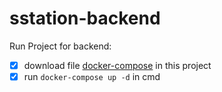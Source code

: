 # sstation-backend
Run Project for backend:

- [x] download file [docker-compose](./docker-compose.yml) in this project  
- [x] run ```docker-compose up -d``` in cmd  
